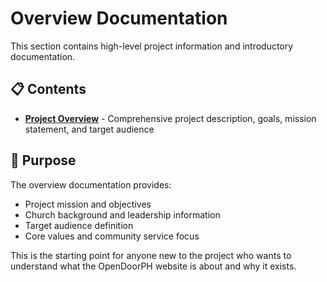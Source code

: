 # Overview Documentation

This section contains high-level project information and introductory documentation.

## 📋 Contents

- **[Project Overview](./project-overview.md)** - Comprehensive project description, goals, mission statement, and target audience

## 🎯 Purpose

The overview documentation provides:
- Project mission and objectives
- Church background and leadership information
- Target audience definition
- Core values and community service focus

This is the starting point for anyone new to the project who wants to understand what the OpenDoorPH website is about and why it exists.
